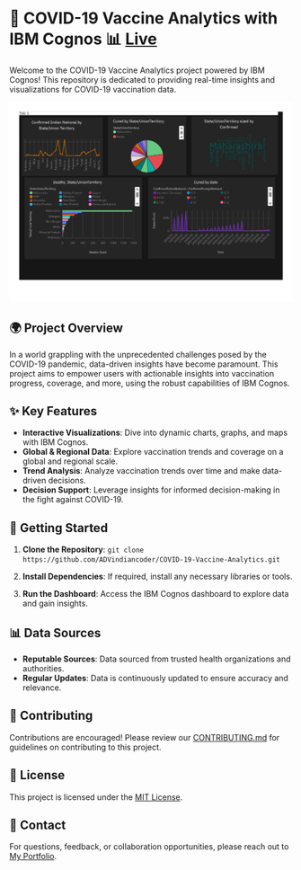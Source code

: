 # 🦠 COVID-19 Vaccine Analytics with IBM Cognos 📊 [Live](https://covidvaccineanalysis.netlify.app/)

Welcome to the COVID-19 Vaccine Analytics project powered by IBM Cognos! This repository is dedicated to providing real-time insights and visualizations for COVID-19 vaccination data.

![Dashboard Preview](Dashboard.jpg)

## 🌍 Project Overview

In a world grappling with the unprecedented challenges posed by the COVID-19 pandemic, data-driven insights have become paramount. This project aims to empower users with actionable insights into vaccination progress, coverage, and more, using the robust capabilities of IBM Cognos.

## ✨ Key Features

- **Interactive Visualizations**: Dive into dynamic charts, graphs, and maps with IBM Cognos.
- **Global & Regional Data**: Explore vaccination trends and coverage on a global and regional scale.
- **Trend Analysis**: Analyze vaccination trends over time and make data-driven decisions.
- **Decision Support**: Leverage insights for informed decision-making in the fight against COVID-19.

## 🚀 Getting Started

1. **Clone the Repository**: `git clone https://github.com/ADVindiancoder/COVID-19-Vaccine-Analytics.git`

2. **Install Dependencies**: If required, install any necessary libraries or tools.

3. **Run the Dashboard**: Access the IBM Cognos dashboard to explore data and gain insights.

## 📊 Data Sources

- **Reputable Sources**: Data sourced from trusted health organizations and authorities.
- **Regular Updates**: Data is continuously updated to ensure accuracy and relevance.

## 🤝 Contributing

Contributions are encouraged! Please review our [CONTRIBUTING.md](CONTRIBUTING.md) for guidelines on contributing to this project.

## 📝 License

This project is licensed under the [MIT License](LICENSE).

## 📧 Contact

For questions, feedback, or collaboration opportunities, please reach out to [My Portfolio](https://vinaykumaradv.netlify.app/).

